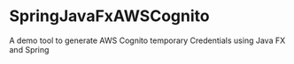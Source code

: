 # SpringJavaFxAWSCognito
A demo tool to generate AWS Cognito temporary Credentials using Java FX and Spring

